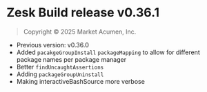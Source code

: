 # Zesk Build release v0.36.1

> Copyright &copy; 2025 Market Acumen, Inc.

- Previous version: v0.36.0
- Added `pacakgeGroupInstall` `packageMapping` to allow for different package names per package manager
- Better `findUncaughtAssertions`
- Adding `packageGroupUninstall` 
- Making interactiveBashSource more verbose

